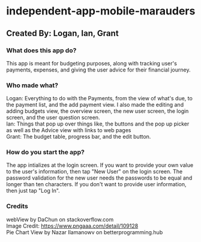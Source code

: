 # independent-app-mobile-marauders
## Created By: Logan, Ian, Grant

### What does this app do?
This app is meant for budgeting purposes, along with tracking user's payments, expenses, and giving the user advice for their financial journey.

### Who made what?
Logan: Everything to do with the Payments, from the view of what's due, to the payment list, and the add payment view. I also made the editing and adding budgets view, the overview screen, the new user screen, the login screen, and the user question screen. <br>
Ian: Things that pop up over things like, the buttons and the pop up picker as well as the Advice view with links to web pages <br>
Grant: The budget table, progress bar, and the edit button.<br>

### How do you start the app?
The app intializes at the login screen. If you want to provide your own value to the user's information, then tap "New User" on the login screen. The password validation for the new user needs the passwords to be equal and longer than ten characters. If you don't want to provide user information, then just tap "Log In".

### Credits
webView by DaChun on stackoverflow.com <br>
Image Credit: https://www.pngaaa.com/detail/109128 <br>
Pie Chart View by Nazar Ilamanowv on betterprogramming.hub <br>
